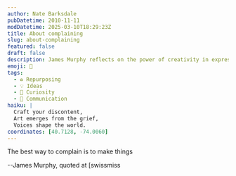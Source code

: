 ```yaml
---
author: Nate Barksdale
pubDatetime: 2010-11-11
modDatetime: 2025-03-10T18:29:23Z
title: About complaining
slug: about-complaining
featured: false
draft: false
description: James Murphy reflects on the power of creativity in expressing dissatisfaction.
emoji: 🎨
tags:
  - ♻️ Repurposing
  - 💡 Ideas
  - 🤔 Curiosity
  - 💬 Communication
haiku: |
  Craft your discontent,  
  Art emerges from the grief,  
  Voices shape the world.
coordinates: [40.7128, -74.0060]
---
```


The best way to complain is to make things

--James Murphy, quoted at [swissmiss
